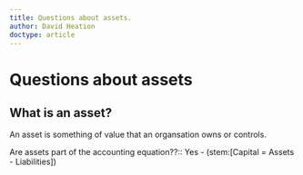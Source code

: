 ```yaml
---
title: Questions about assets.
author: David Heation
doctype: article
---
```


# Questions about assets


## What is an asset?
An asset is something of value that an organsation owns or controls.

Are assets part of the accounting equation??::
Yes - (stem:[Capital = Assets - Liabilities])
